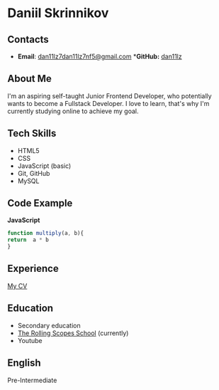 # Daniil Skrinnikov

## Contacts

* __Email__: dan11lz7dan11lz7nf5@gmail.com
*__GitHub:__ [dan11lz](https://github.com/dan11lz)

## About Me

I'm an aspiring self-taught Junior Frontend Developer, who potentially wants to become a Fullstack Developer.
I love to learn, that's why I'm currently studying online to achieve my goal.

## Tech Skills

* HTML5
* CSS
* JavaScript (basic)
* Git, GitHub
* MySQL

## Code Example

__JavaScript__

```javascript
function multiply(a, b){
return  a * b
}
```

## Experience

[My CV](https://dan11lz.github.io/rsschool-cv/cv)

## Education

* Secondary education
* [The Rolling Scopes School](https://rs.school/) (currently)
* Youtube

## English

Pre-Intermediate